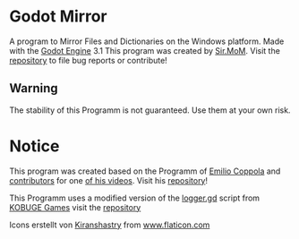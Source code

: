 # Godot Mirror

A program to Mirror Files and Dictionaries on the Windows platform. Made with the [Godot Engine](https://godotengine.org) 3.1
This program was created by [Sir.MoM](https://github.com/SirMoM).
Visit the [repository](https://github.com/SirMoM/Godot-Mirror) to file bug reports or contribute!

## Warning

The stability of this Programm is not guaranteed. Use them at your own risk.

# Notice

This program was created based on the Programm of [Emilio Coppola](https://www.patreon.com/coppolaemilio) and [contributors](https://github.com/coppolaemilio/godot-nightly/graphs/contributors) for one [of his videos](https://www.youtube.com/watch?v=WaUaNiq-5DY). Visit his [repository](https://github.com/coppolaemilio/godot-nightly)!

This Programm uses a modified version of the [logger.gd](https://github.com/KOBUGE-Games/godot-logger/blob/master/logger.gd) script from
[KOBUGE Games](https://github.com/KOBUGE-Games) visit the [repository](https://github.com/KOBUGE-Games/godot-logger)

Icons erstellt von <a href="https://www.flaticon.com/de/autoren/kiranshastry" title="Kiranshastry">Kiranshastry</a> from <a href="https://www.flaticon.com/de/" title="Flaticon"> www.flaticon.com</a>